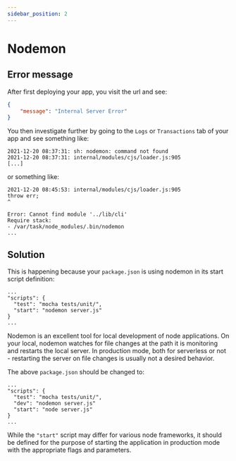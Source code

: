 ```yaml
---
sidebar_position: 2
---
```


# Nodemon

## Error message

After first deploying your app, you visit the url and see:
```json
{
    "message": "Internal Server Error"
}
```

You then investigate further by going to the `Logs` or `Transactions` tab of your app and see something like:

```
2021-12-20 08:37:31: sh: nodemon: command not found
2021-12-20 08:37:31: internal/modules/cjs/loader.js:905
[...]
```

or something like:
```
2021-12-20 08:45:53: internal/modules/cjs/loader.js:905
throw err;
^

Error: Cannot find module '../lib/cli'
Require stack:
- /var/task/node_modules/.bin/nodemon
...
```

## Solution
This is happening because your `package.json` is using nodemon in its start script definition:
```
...
"scripts": {
  "test": "mocha tests/unit/",
  "start": "nodemon server.js"
}
...
```
Nodemon is an excellent tool for local development of node applications. On your local, nodemon watches for file changes at the path it is monitoring and restarts the local server. In production mode, both for serverless or not - restarting the server on file changes is usually not a desired behavior. 

The above `package.json` should be changed to:
```
...
"scripts": {
  "test": "mocha tests/unit/",
  "dev": "nodemon server.js"
  "start": "node server.js"
}
...
```

While the `"start"` script may differ for various node frameworks, it should be defined for the purpose of starting the application in production mode with the appropriate flags and parameters.